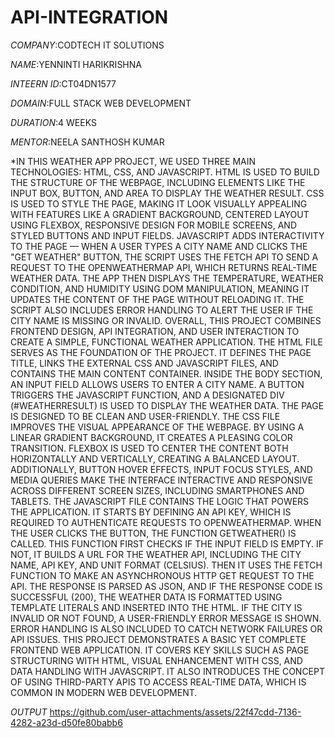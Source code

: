 # API-INTEGRATION

*COMPANY*:CODTECH IT SOLUTIONS

*NAME*:YENNINTI HARIKRISHNA

*INTEERN ID*:CT04DN1577

*DOMAIN*:FULL STACK WEB DEVELOPMENT

*DURATION*:4 WEEKS

*MENTOR*:NEELA SANTHOSH KUMAR

*IN THIS WEATHER APP PROJECT, WE USED THREE MAIN TECHNOLOGIES: HTML, CSS, AND JAVASCRIPT. HTML IS USED TO BUILD THE STRUCTURE OF THE WEBPAGE, INCLUDING ELEMENTS LIKE THE INPUT BOX, BUTTON, AND AREA TO DISPLAY THE WEATHER RESULT. CSS IS USED TO STYLE THE PAGE, MAKING IT LOOK VISUALLY APPEALING WITH FEATURES LIKE A GRADIENT BACKGROUND, CENTERED LAYOUT USING FLEXBOX, RESPONSIVE DESIGN FOR MOBILE SCREENS, AND STYLED BUTTONS AND INPUT FIELDS. JAVASCRIPT ADDS INTERACTIVITY TO THE PAGE — WHEN A USER TYPES A CITY NAME AND CLICKS THE "GET WEATHER" BUTTON, THE SCRIPT USES THE FETCH API TO SEND A REQUEST TO THE OPENWEATHERMAP API, WHICH RETURNS REAL-TIME WEATHER DATA. THE APP THEN DISPLAYS THE TEMPERATURE, WEATHER CONDITION, AND HUMIDITY USING DOM MANIPULATION, MEANING IT UPDATES THE CONTENT OF THE PAGE WITHOUT RELOADING IT. THE SCRIPT ALSO INCLUDES ERROR HANDLING TO ALERT THE USER IF THE CITY NAME IS MISSING OR INVALID. OVERALL, THIS PROJECT COMBINES FRONTEND DESIGN, API INTEGRATION, AND USER INTERACTION TO CREATE A SIMPLE, FUNCTIONAL WEATHER APPLICATION.
THE HTML FILE SERVES AS THE FOUNDATION OF THE PROJECT. IT DEFINES THE PAGE TITLE, LINKS THE EXTERNAL CSS AND JAVASCRIPT FILES, AND CONTAINS THE MAIN CONTENT CONTAINER. INSIDE THE BODY SECTION, AN INPUT FIELD ALLOWS USERS TO ENTER A CITY NAME. A BUTTON TRIGGERS THE JAVASCRIPT FUNCTION, AND A DESIGNATED DIV (#WEATHERRESULT) IS USED TO DISPLAY THE WEATHER DATA. THE PAGE IS DESIGNED TO BE CLEAN AND USER-FRIENDLY.
THE CSS FILE IMPROVES THE VISUAL APPEARANCE OF THE WEBPAGE. BY USING A LINEAR GRADIENT BACKGROUND, IT CREATES A PLEASING COLOR TRANSITION. FLEXBOX IS USED TO CENTER THE CONTENT BOTH HORIZONTALLY AND VERTICALLY, CREATING A BALANCED LAYOUT. ADDITIONALLY, BUTTON HOVER EFFECTS, INPUT FOCUS STYLES, AND MEDIA QUERIES MAKE THE INTERFACE INTERACTIVE AND RESPONSIVE ACROSS DIFFERENT SCREEN SIZES, INCLUDING SMARTPHONES AND TABLETS.
THE JAVASCRIPT FILE CONTAINS THE LOGIC THAT POWERS THE APPLICATION. IT STARTS BY DEFINING AN API KEY, WHICH IS REQUIRED TO AUTHENTICATE REQUESTS TO OPENWEATHERMAP. WHEN THE USER CLICKS THE BUTTON, THE FUNCTION GETWEATHER() IS CALLED. THIS FUNCTION FIRST CHECKS IF THE INPUT FIELD IS EMPTY. IF NOT, IT BUILDS A URL FOR THE WEATHER API, INCLUDING THE CITY NAME, API KEY, AND UNIT FORMAT (CELSIUS). THEN IT USES THE FETCH FUNCTION TO MAKE AN ASYNCHRONOUS HTTP GET REQUEST TO THE API. THE RESPONSE IS PARSED AS JSON, AND IF THE RESPONSE CODE IS SUCCESSFUL (200), THE WEATHER DATA IS FORMATTED USING TEMPLATE LITERALS AND INSERTED INTO THE HTML. IF THE CITY IS INVALID OR NOT FOUND, A USER-FRIENDLY ERROR MESSAGE IS SHOWN. ERROR HANDLING IS ALSO INCLUDED TO CATCH NETWORK FAILURES OR API ISSUES.
THIS PROJECT DEMONSTRATES A BASIC YET COMPLETE FRONTEND WEB APPLICATION. IT COVERS KEY SKILLS SUCH AS PAGE STRUCTURING WITH HTML, VISUAL ENHANCEMENT WITH CSS, AND DATA HANDLING WITH JAVASCRIPT. IT ALSO INTRODUCES THE CONCEPT OF USING THIRD-PARTY APIS TO ACCESS REAL-TIME DATA, WHICH IS COMMON IN MODERN WEB DEVELOPMENT.

*OUTPUT*
https://github.com/user-attachments/assets/22f47cdd-7136-4282-a23d-d50fe80babb6
